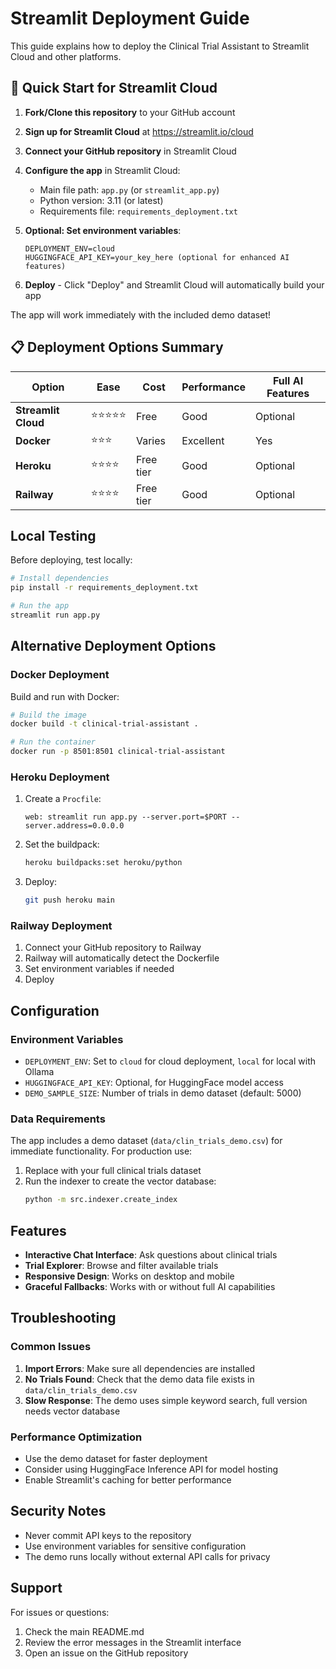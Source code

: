 # Streamlit Deployment Guide

This guide explains how to deploy the Clinical Trial Assistant to Streamlit Cloud and other platforms.

## 🚀 Quick Start for Streamlit Cloud

1. **Fork/Clone this repository** to your GitHub account

2. **Sign up for Streamlit Cloud** at https://streamlit.io/cloud

3. **Connect your GitHub repository** in Streamlit Cloud

4. **Configure the app** in Streamlit Cloud:
   - Main file path: `app.py` (or `streamlit_app.py`)
   - Python version: 3.11 (or latest)
   - Requirements file: `requirements_deployment.txt`

5. **Optional: Set environment variables**:
   ```
   DEPLOYMENT_ENV=cloud
   HUGGINGFACE_API_KEY=your_key_here (optional for enhanced AI features)
   ```

6. **Deploy** - Click "Deploy" and Streamlit Cloud will automatically build your app

The app will work immediately with the included demo dataset!

## 📋 Deployment Options Summary

| Option | Ease | Cost | Performance | Full AI Features |
|--------|------|------|-------------|------------------|
| **Streamlit Cloud** | ⭐⭐⭐⭐⭐ | Free | Good | Optional |
| **Docker** | ⭐⭐⭐ | Varies | Excellent | Yes |
| **Heroku** | ⭐⭐⭐⭐ | Free tier | Good | Optional |
| **Railway** | ⭐⭐⭐⭐ | Free tier | Good | Optional |

## Local Testing

Before deploying, test locally:

```bash
# Install dependencies
pip install -r requirements_deployment.txt

# Run the app
streamlit run app.py
```

## Alternative Deployment Options

### Docker Deployment

Build and run with Docker:

```bash
# Build the image
docker build -t clinical-trial-assistant .

# Run the container
docker run -p 8501:8501 clinical-trial-assistant
```

### Heroku Deployment

1. Create a `Procfile`:
   ```
   web: streamlit run app.py --server.port=$PORT --server.address=0.0.0.0
   ```

2. Set the buildpack:
   ```bash
   heroku buildpacks:set heroku/python
   ```

3. Deploy:
   ```bash
   git push heroku main
   ```

### Railway Deployment

1. Connect your GitHub repository to Railway
2. Railway will automatically detect the Dockerfile
3. Set environment variables if needed
4. Deploy

## Configuration

### Environment Variables

- `DEPLOYMENT_ENV`: Set to `cloud` for cloud deployment, `local` for local with Ollama
- `HUGGINGFACE_API_KEY`: Optional, for HuggingFace model access
- `DEMO_SAMPLE_SIZE`: Number of trials in demo dataset (default: 5000)

### Data Requirements

The app includes a demo dataset (`data/clin_trials_demo.csv`) for immediate functionality. For production use:

1. Replace with your full clinical trials dataset
2. Run the indexer to create the vector database:
   ```bash
   python -m src.indexer.create_index
   ```

## Features

- **Interactive Chat Interface**: Ask questions about clinical trials
- **Trial Explorer**: Browse and filter available trials
- **Responsive Design**: Works on desktop and mobile
- **Graceful Fallbacks**: Works with or without full AI capabilities

## Troubleshooting

### Common Issues

1. **Import Errors**: Make sure all dependencies are installed
2. **No Trials Found**: Check that the demo data file exists in `data/clin_trials_demo.csv`
3. **Slow Response**: The demo uses simple keyword search, full version needs vector database

### Performance Optimization

- Use the demo dataset for faster deployment
- Consider using HuggingFace Inference API for model hosting
- Enable Streamlit's caching for better performance

## Security Notes

- Never commit API keys to the repository
- Use environment variables for sensitive configuration
- The demo runs locally without external API calls for privacy

## Support

For issues or questions:
1. Check the main README.md
2. Review the error messages in the Streamlit interface
3. Open an issue on the GitHub repository